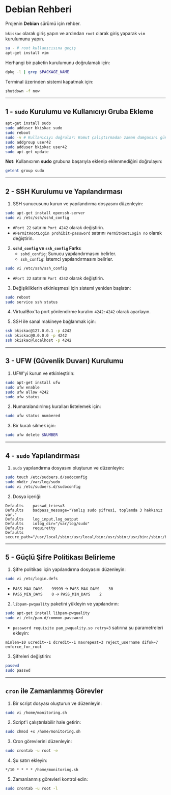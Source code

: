 # Debian Rehberi

Projenin **Debian** sürümü için rehber.

`bkiskac` olarak giriş yapın ve ardından `root` olarak giriş yaparak `vim` kurulumunu yapın.

```bash
su - # root kullanıcısına geçiş
apt-get install vim
```

Herhangi bir paketin kurulumunu doğrulamak için:

```bash
dpkg -l | grep $PACKAGE_NAME
```

Terminal üzerinden sistemi kapatmak için:

```bash
shutdown -f now
```

---

## 1 - `sudo` Kurulumu ve Kullanıcıyı Gruba Ekleme

```bash
apt-get install sudo
sudo adduser bkiskac sudo
sudo reboot
sudo -v # Kullanıcıyı doğrular: Komut çalıştırmadan zaman damgasını günceller
sudo addgroup user42
sudo adduser bkiskac user42
sudo apt-get update
```

**Not:** Kullanıcının **sudo** grubuna başarıyla eklenip eklenmediğini doğrulayın:

```bash
getent group sudo
```

---

## 2 - SSH Kurulumu ve Yapılandırması

1. SSH sunucusunu kurun ve yapılandırma dosyasını düzenleyin:

```bash
sudo apt-get install openssh-server
sudo vi /etc/ssh/sshd_config
```

- `#Port 22` satırını `Port 4242` olarak değiştirin.
- `#PermitRootLogin prohibit-password` satırını `PermitRootLogin no` olarak değiştirin.

2. **`sshd_config` ve `ssh_config` Farkı:**
   - `sshd_config`: Sunucu yapılandırmasını belirler.
   - `ssh_config`: İstemci yapılandırmasını belirler.

```bash
sudo vi /etc/ssh/ssh_config
```

- `#Port 22` satırını `Port 4242` olarak değiştirin.

3. Değişikliklerin etkinleşmesi için sistemi yeniden başlatın:

```bash
sudo reboot
sudo service ssh status
```

4. VirtualBox'ta port yönlendirme kuralını `4242:4242` olarak ayarlayın.

5. SSH ile sanal makineye bağlanmak için:

```bash
ssh bkiskac@127.0.0.1 -p 4242
ssh bkiskac@0.0.0.0 -p 4242
ssh bkiskac@localhost -p 4242
```

---

## 3 - UFW (Güvenlik Duvarı) Kurulumu

1. UFW'yi kurun ve etkinleştirin:

```bash
sudo apt-get install ufw
sudo ufw enable
sudo ufw allow 4242
sudo ufw status
```

2. Numaralandırılmış kuralları listelemek için:

```bash
sudo ufw status numbered
```

3. Bir kuralı silmek için:

```bash
sudo ufw delete $NUMBER
```

---

## 4 - `sudo` Yapılandırması

1. `sudo` yapılandırma dosyasını oluşturun ve düzenleyin:

```bash
sudo touch /etc/sudoers.d/sudoconfig
sudo mkdir /var/log/sudo
sudo vi /etc/sudoers.d/sudoconfig
```

2. Dosya içeriği:

```
Defaults    passwd_tries=3
Defaults    badpass_message="Yanlış sudo şifresi, toplamda 3 hakkınız var."
Defaults    log_input,log_output
Defaults    iolog_dir="/var/log/sudo"
Defaults    requiretty
Defaults    secure_path="/usr/local/sbin:/usr/local/bin:/usr/sbin:/usr/bin:/sbin:/bin:/snap/bin"
```

---

## 5 - Güçlü Şifre Politikası Belirleme

1. Şifre politikası için yapılandırma dosyasını düzenleyin:

```bash
sudo vi /etc/login.defs
```

- `PASS_MAX_DAYS    99999` → `PASS_MAX_DAYS    30`
- `PASS_MIN_DAYS    0` → `PASS_MIN_DAYS    2`

2. `libpam-pwquality` paketini yükleyin ve yapılandırın:

```bash
sudo apt-get install libpam-pwquality
sudo vi /etc/pam.d/common-password
```

- `password requisite pam_pwquality.so retry=3` satırına şu parametreleri ekleyin:

```
minlen=10 ucredit=-1 dcredit=-1 maxrepeat=3 reject_username difok=7 enforce_for_root
```

3. Şifreleri değiştirin:

```bash
passwd
sudo passwd
```

---

## `cron` ile Zamanlanmış Görevler

1. Bir script dosyası oluşturun ve düzenleyin:

```bash
sudo vi /home/monitoring.sh
```

2. Script'i çalıştırılabilir hale getirin:

```bash
sudo chmod +x /home/monitoring.sh
```

3. Cron görevlerini düzenleyin:

```bash
sudo crontab -u root -e
```

4. Şu satırı ekleyin:

```
*/10 * * * * /home/monitoring.sh
```

5. Zamanlanmış görevleri kontrol edin:

```bash
sudo crontab -u root -l

